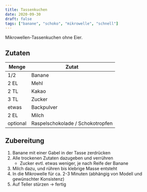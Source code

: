 ```yaml
---
title: Tassenkuchen
date: 2020-09-30
draft: false
tags: ["banane", "schoko", "mikrowelle", "schnell"]
---
```


Mikrowellen-Tassenkuchen ohne Eier.

## Zutaten

| Menge    | Zutat                            |
|----------|----------------------------------|
| 1/2      | Banane                           |
| 2 EL     | Mehl                             |
| 2 TL     | Kakao                            |
| 3 TL     | Zucker                           |
| etwas    | Backpulver                       |
| 2 EL     | Milch                            |
| optional | Raspelschokolade / Schokotropfen |

## Zubereitung

1. Banane mit einer Gabel in der Tasse zerdrücken
2. Alle trockenen Zutaten dazugeben und verrühren
   - Zucker evtl. etwas weniger, je nach Reife der Banane
3. Milch dazu, und rühren bis klebrige Masse entsteht
4. In die Mikrowelle für ca. 2-3 Minuten (abhängig von Modell und gewünschter Konsistenz)
5. Auf Teller stürzen -> fertig
